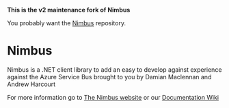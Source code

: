 **This is the v2 maintenance fork of Nimbus**

You probably want the [Nimbus](https://github.com/NimbusAPI/Nimbus) repository.

# Nimbus
Nimbus is a .NET client library to add an easy to develop against experience against the Azure Service Bus brought to you by Damian Maclennan and Andrew Harcourt

For more information go to [The Nimbus website](http://nimbusapi.github.io/) or our [Documentation Wiki](https://github.com/NimbusAPI/Nimbus/wiki)
